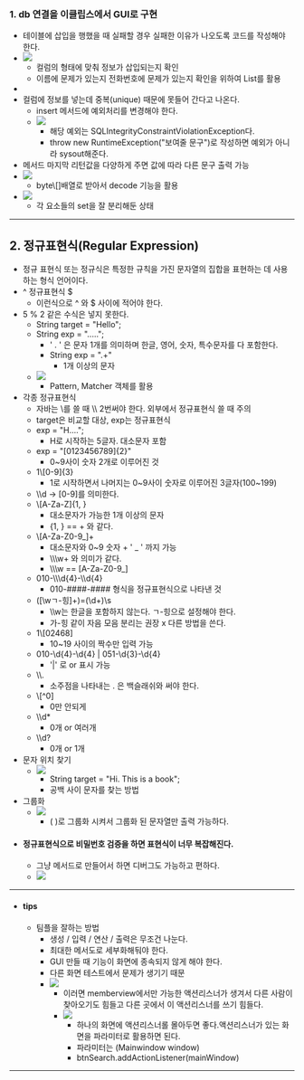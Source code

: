 ### 1. db 연결을 이클립스에서 GUI로 구현
- 테이블에 삽입을 행했을 때 실패할 경우 실패한 이유가 나오도록 코드를 작성해야 한다.
- ![](image/validator.jpg)
	- 컬럼의 형태에 맞춰 정보가 삽입되는지 확인
	- 이름에 문제가 있는지 전화번호에 문제가 있는지 확인을 위하여 List를 활용
- 
- 컬럼에 정보를 넣는데 중복(unique) 때문에 못들어 간다고 나온다.
	- insert 메서드에 예외처리를 변경해야 한다.
	- ![](image/유니크%20컬럼%20중복%20거르기.jpg)
		- 해당 예외는 SQLIntegrityConstraintViolationException다.
		- throw new RuntimeException("보여줄 문구")로 작성하면 예외가 아니라 sysout해준다.
- 메서드 마지막 리턴값을 다양하게 주면 값에 따라 다른 문구 출력 가능
- ![](image/바이트%20베열로%20온%20그림을%20디코딩하는%20메서드.jpg)
	- byte\\\[]배열로 받아서 decode 기능을 활용
- ![](image/display.jpg)
	- 각 요소들의 set을 잘 분리해둔 상태

---
## 2. 정규표현식(Regular Expression)
- 정규 표현식 또는 정규식은 특정한 규칙을 가진 문자열의 집합을 표현하는 데 사용하는 형식 언어이다.
- ^ 정규표현식 $ 
	- 이런식으로 ^ 와 $ 사이에 적어야 한다.
- 5 % 2 같은 수식은 넣지 못한다.
	- String target = "Hello";
	- String exp = ".....";
		- ' . ' 은 문자 1개를 의미하며 한글, 영어, 숫자, 특수문자를 다 포함한다.
		- String exp = ".+"
			- 1개 이상의 문자
	- ![](image/정규%20표현식%201.jpg)
		- Pattern, Matcher 객체를 활용
- 각종 정규표현식
	- 자바는 \\를 쓸 때 \\\\ 2번써야 한다. 외부에서 정규표현식 쓸 때 주의
	- target은 비교할 대상, exp는 정규표현식
	- exp = "H...."; 
		- H로 시작하는 5글자. 대소문자 포함
	- exp = "\[0123456789]{2}"
		- 0~9사이 숫자 2개로 이루어진 것
	- 1\\\[0-9]{3}
		- 1로 시작하면서 나머지는 0~9사이 숫자로 이루어진 3글자(100~199)
	- \\\\d -> \[0-9]를 의미한다.
	- \\\[A-Za-Z]{1, }
		- 대소문자가 가능한 1개 이상의 문자
		- {1, } == + 와 같다.
	- \\\[A-Za-Z0-9_]+
		- 대소문자와 0~9 숫자 + ' _ ' 까지 가능
		- \\\\\\w+ 와 의미가 같다.
		- \\\\\\w == \[A-Za-Z0-9_]
	-  010-\\\\\\d{4}-\\\\d{4}
		- 010-####-#### 형식을 정규표현식으로 나타낸 것
	- (\[\\wㄱ-힝]+)=(\\d+)\\s
		- \\\\w는 한글을 포함하지 않는다. ㄱ-힝으로 설정해야 한다.
		- 가-힝 같이 자음 모음 분리는 권장 x 다른 방법을 쓴다.
	- 1\\\[02468]
		- 10~19 사이의 짝수만 입력 가능
	- 010-\\d{4}-\\d{4} | 051-\\d{3}-\\d{4}
		- '|' 로 or 표시 가능
	- \\\\.
		- 소주점을 나타내는 . 은 백슬래쉬와 써야 한다.
	- \\\[^0]
		- 0만 안되게
	- \\\\d*
		- 0개 or 여러개
	- \\\\d?
		- 0개 or 1개
- 문자 위치 찾기
	- ![](image/문자%20찾기.jpg)
		- String target = "Hi. This is a book";
		- 공백 사이 문자를 찾는 방법
- 그룹화
	- ![](image/정규표현식%20그룹화.jpg)
		- ( )로 그룹화 시켜서 그룹화 된 문자열만 출력 가능하다.
- #### 정규표현식으로 비밀번호 검증을 하면 표현식이 너무 복잡해진다.
	- 그냥 메서드로 만들어서 하면 디버그도 가능하고 편하다.
	- ![](image/password%20validate.jpg)
---
- #### tips
	- 팀플을 잘하는 방법
		- 생성 / 입력 / 연산 / 출력은 무조건 나눈다.
		- 최대한 메서도로 세부화해둬야 한다.
		- GUI 만들 때 기능이 화면에 종속되지 않게 해야 한다.
		- 다른 화면 테스트에서 문제가 생기기 때문
		- ![](image/그림에%20기능이%20종속되지%20않도록.jpg)
			- 이러면 memberview에서만 가능한 액션리스너가 생겨서 다른 사람이 찾아오기도 힘들고 다른 곳에서 이 액션리스너를 쓰기 힘들다.
			- ![](image/액션%20리스너%20모아두기.jpg)
				- 하나의 화면에 액션리스너롤 몰아두면 좋다.액션리스너가 있는 화면을 파라미터로 활용하면 된다.
				- 파라미터는 (Mainwindow window)
				- btnSearch.addActionListener(mainWindow)

---
